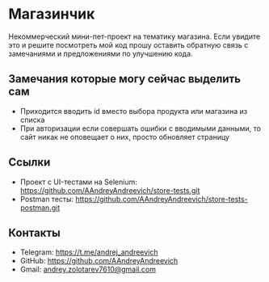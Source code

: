 # Магазинчик

Некоммерческий мини-пет-проект на тематику магазина.
Если увидите это и решите посмотреть мой код прошу оставить обратную связь с замечаниями и предложениями по улучшению кода.

## Замечания которые могу сейчас выделить сам

- Приходится вводить id вместо выбора продукта или магазина из списка
- При авторизации если совершать ошибки с вводимыми данными, то сайт никак не оповещает о них, просто обновляет страницу

## Ссылки

- Проект с UI-тестами на Selenium: https://github.com/AAndreyAndreevich/store-tests.git
- Postman тесты: https://github.com/AAndreyAndreevich/store-tests-postman.git

## Контакты

- Telegram: https://t.me/andrej_andreevich
- GitHub: https://github.com/AAndreyAndreevich
- Gmail: andrey.zolotarev7610@gmail.com